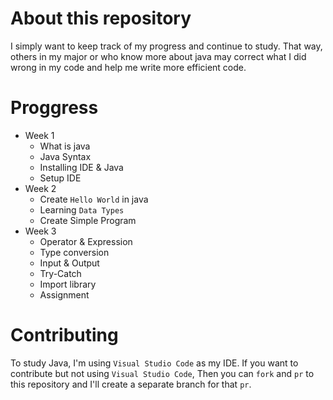# About this repository

I simply want to keep track of my progress and continue to study. That way, others in my major or who know more about java may correct what I did wrong in my code and help me write more efficient code.

# Proggress

* Week 1
    * What is java
    * Java Syntax
    * Installing IDE & Java
    * Setup IDE
* Week 2
    * Create `Hello World` in java
    * Learning `Data Types`
    * Create Simple Program
* Week 3
    * Operator & Expression
    * Type conversion
    * Input & Output
    * Try-Catch
    * Import library
    * Assignment

# Contributing

To study Java, I'm using `Visual Studio Code` as my IDE. If you want to contribute but not using `Visual Studio Code`, Then you can `fork` and `pr` to this repository and I'll create a separate branch for that `pr`.
